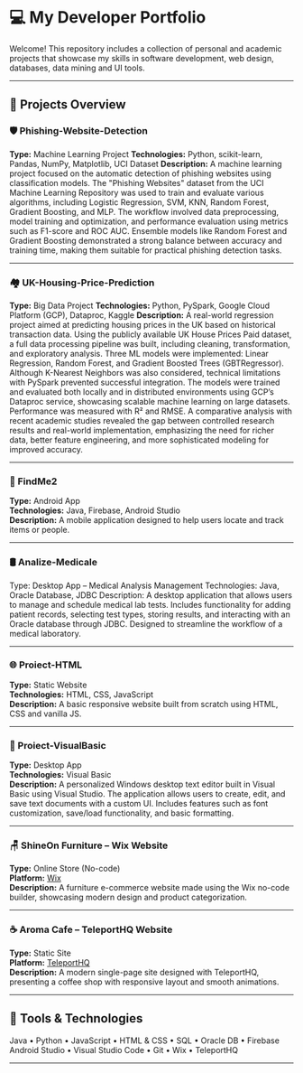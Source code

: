 # 💻 My Developer Portfolio

Welcome! This repository includes a collection of personal and academic projects that showcase my skills in software development, web design, databases, data mining and UI tools.

---


## 🚀 Projects Overview

### 🛡️ Phishing-Website-Detection
**Type:**  Machine Learning Project
**Technologies:**  Python, scikit-learn, Pandas, NumPy, Matplotlib, UCI Dataset
**Description:**  A machine learning project focused on the automatic detection of phishing websites using classification models. The "Phishing Websites" dataset from the UCI Machine Learning Repository was used to train and evaluate various algorithms, including Logistic Regression, SVM, KNN, Random Forest, Gradient Boosting, and MLP. The workflow involved data preprocessing, model training and optimization, and performance evaluation using metrics such as F1-score and ROC AUC. Ensemble models like Random Forest and Gradient Boosting demonstrated a strong balance between accuracy and training time, making them suitable for practical phishing detection tasks.

---

### 🏘️ UK-Housing-Price-Prediction
**Type:** Big Data Project
**Technologies:** Python, PySpark, Google Cloud Platform (GCP), Dataproc, Kaggle
**Description:** A real-world regression project aimed at predicting housing prices in the UK based on historical transaction data. Using the publicly available UK House Prices Paid dataset, a full data processing pipeline was built, including cleaning, transformation, and exploratory analysis. Three ML models were implemented: Linear Regression, Random Forest, and Gradient Boosted Trees (GBTRegressor). Although K-Nearest Neighbors was also considered, technical limitations with PySpark prevented successful integration.
The models were trained and evaluated both locally and in distributed environments using GCP’s Dataproc service, showcasing scalable machine learning on large datasets. Performance was measured with R² and RMSE. A comparative analysis with recent academic studies revealed the gap between controlled research results and real-world implementation, emphasizing the need for richer data, better feature engineering, and more sophisticated modeling for improved accuracy.

---

### 📱 FindMe2
**Type:** Android App  
**Technologies:** Java, Firebase, Android Studio  
**Description:** A mobile application designed to help users locate and track items or people.

---

### 🛢️ Analize-Medicale
Type: Desktop App – Medical Analysis Management
Technologies: Java, Oracle Database, JDBC
Description: A desktop application that allows users to manage and schedule medical lab tests. Includes functionality for adding patient records, selecting test types, storing results, and interacting with an Oracle database through JDBC. Designed to streamline the workflow of a medical laboratory.

---

### 🌐 Proiect-HTML
**Type:** Static Website  
**Technologies:** HTML, CSS, JavaScript  
**Description:** A basic responsive website built from scratch using HTML, CSS and vanilla JS.

---

### 🧮 Proiect-VisualBasic
**Type:** Desktop App  
**Technologies:** Visual Basic  
**Description:** A personalized Windows desktop text editor built in Visual Basic using Visual Studio. The application allows users to create, edit, and save text documents with a custom UI. Includes features such as font customization, save/load functionality, and basic formatting.

---

### 🪑 ShineOn Furniture – Wix Website  
**Type:** Online Store (No-code)  
**Platform:** [Wix](https://daianadomsa.wixsite.com/shineonfurniture)  
**Description:** A furniture e-commerce website made using the Wix no-code builder, showcasing modern design and product categorization.

---

### ☕ Aroma Cafe – TeleportHQ Website  
**Type:** Static Site  
**Platform:** [TeleportHQ](https://aromacafe-4wvq7e.teleporthq.app/)  
**Description:** A modern single-page site designed with TeleportHQ, presenting a coffee shop with responsive layout and smooth animations.

---

## 🧰 Tools & Technologies
Java • Python • JavaScript • HTML & CSS • SQL • Oracle DB • Firebase  
Android Studio • Visual Studio Code • Git • Wix • TeleportHQ 

---
